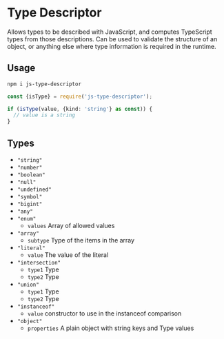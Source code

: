# Type Descriptor

Allows types to be described with JavaScript, and computes TypeScript types from those descriptions.
Can be used to validate the structure of an object, or anything else where type information is required
in the runtime.

## Usage

```sh
npm i js-type-descriptor
```

```ts
const {isType} = require('js-type-descriptor');

if (isType(value, {kind: 'string'} as const)) {
  // value is a string
}
```

## Types

- `"string"`
- `"number"`
- `"boolean"`
- `"null"`
- `"undefined"`
- `"symbol"`
- `"bigint"`
- `"any"`
- `"enum"`
  - `values` Array of allowed values
- `"array"`
  - `subtype` Type of the items in the array
- `"literal"`
  - `value` The value of the literal
- `"intersection"`
  - `type1` Type
  - `type2` Type
- `"union"`
  - `type1` Type
  - `type2` Type
- `"instanceof"`
  - `value` constructor to use in the instanceof comparison
- `"object"`
  - `properties` A plain object with string keys and Type values
